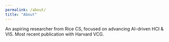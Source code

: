 ```yaml
---
permalink: /about/
title: "About"
---
```


An aspiring researcher from Rice CS, focused on advancing AI-driven HCI & VIS.
Most recent publication with Harvard VCG.
